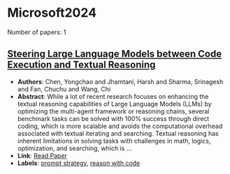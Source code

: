 # Microsoft2024

Number of papers: 1

## [Steering Large Language Models between Code Execution and Textual Reasoning](paper_1.md)
- **Authors**: Chen, Yongchao and Jhamtani, Harsh and Sharma, Srinagesh and Fan, Chuchu and Wang, Chi
- **Abstract**: While a lot of recent research focuses on enhancing the textual reasoning capabilities of Large Language Models (LLMs) by optimizing the multi-agent framework or reasoning chains, several benchmark tasks can be solved with 100% success through direct coding, which is more scalable and avoids the computational overhead associated with textual iterating and searching. Textual reasoning has inherent limitations in solving tasks with challenges in math, logics, optimization, and searching, which is ...
- **Link**: [Read Paper](https://arxiv.org/pdf/2410.03524)
- **Labels**: [prompt strategy](../../labels/prompt_strategy.md), [reason with code](../../labels/reason_with_code.md)
